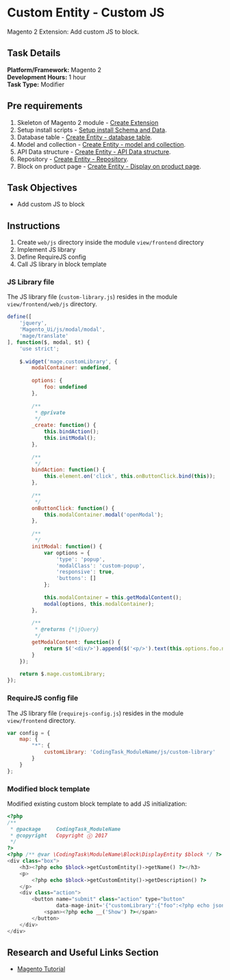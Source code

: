 # Custom Entity - Custom JS

Magento 2 Extension: Add custom JS to block.
 
## Task Details  
**Platform/Framework:** Magento 2  
**Development Hours:** 1 hour  
**Task Type:** Modifier
 
## Pre requirements
1. Skeleton of Magento 2 module - [Create Extension](/magento2/create-extension)
2. Setup install scripts - [Setup install Schema and Data](/magento2/setup-install-schema-data).
3. Database table - [Create Entity - database table](/magento2/create-entity-table).
4. Model and collection - [Create Entity - model and collection](/magento2/create-entity-model-collection).
5. API Data structure - [Create Entity - API Data structure](/magento2/create-entity-api-data-structure).
6. Repository - [Create Entity - Repository](/magento2/create-entity-repository).
7. Block on product page - [Create Entity - Display on product page](/magento2/create-entity-display-product-page).

## Task Objectives
- Add custom JS to block
 
## Instructions
1. Create `web/js` directory inside the module `view/frontend` directory 
2. Implement JS library
3. Define RequireJS config
4. Call JS library in block template

### JS Library file  
The JS library file (`custom-library.js`) resides in the module `view/frontend/web/js` directory.  
```js
define([
    'jquery',
    'Magento_Ui/js/modal/modal',
    'mage/translate'
], function($, modal, $t) {
    'use strict';
 
    $.widget('mage.customLibrary', {
        modalContainer: undefined,
 
        options: {
            foo: undefined
        },
 
        /**
         * @private
         */
        _create: function() {
            this.bindAction();
            this.initModal();
        },
 
        /**
         */
        bindAction: function() {
            this.element.on('click', this.onButtonClick.bind(this));
        },
 
        /**
         */
        onButtonClick: function() {
            this.modalContainer.modal('openModal');
        },
 
        /**
         */
        initModal: function() {
            var options = {
                'type': 'popup',
                'modalClass': 'custom-popup',
                'responsive': true,
                'buttons': []
            };
 
            this.modalContainer = this.getModalContent();
            modal(options, this.modalContainer);
        },
 
        /**
         * @returns {*|jQuery}
         */
        getModalContent: function() {
            return $('<div/>').append($('<p/>').text(this.options.foo.name));
        }
    });
 
    return $.mage.customLibrary;
});
```

### RequireJS config file
The JS library file (`requirejs-config.js`) resides in the module `view/frontend` directory.
```js
var config = {
    map: {
        "*": {
            customLibrary: 'CodingTask_ModuleName/js/custom-library'
        }
    }
};
```

### Modified block template
Modified existing custom block template to add JS initialization:
```php
<?php
/**
 * @package     CodingTask_ModuleName
 * @copyright   Copyright ⓒ 2017
 */
?>
<?php /** @var \CodingTask\ModuleName\Block\DisplayEntity $block */ ?>
<div class="box">
    <h3><?php echo $block->getCustomEntity()->getName() ?></h3>
    <p>
        <?php echo $block->getCustomEntity()->getDescription() ?>
    </p>
    <div class="action">
        <button name="submit" class="action" type="button"
                data-mage-init='{"customLibrary":{"foo":<?php echo json_encode($block->getCustomEntity()->getData()) ?>}}'>
            <span><?php echo __('Show') ?></span>
        </button>
    </div>
</div>
```

## Research and Useful Links Section
- [Magento Tutorial](http://devdocs.magento.com/guides/v2.1/javascript-dev-guide/javascript/js_init.html)
